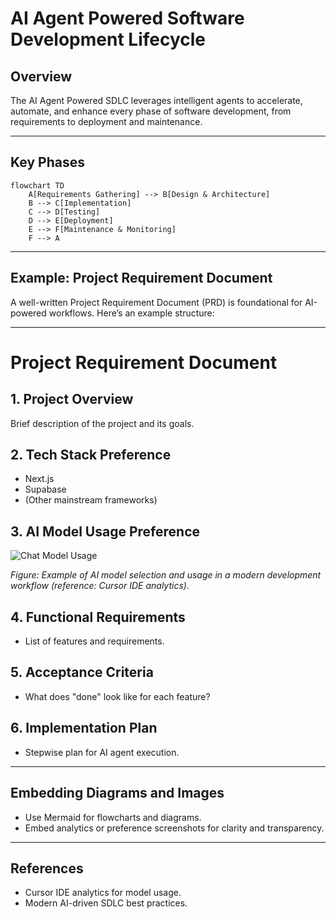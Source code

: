 # AI Agent Powered Software Development Lifecycle

## Overview
The AI Agent Powered SDLC leverages intelligent agents to accelerate, automate, and enhance every phase of software development, from requirements to deployment and maintenance.

---

## Key Phases

```mermaid
flowchart TD
    A[Requirements Gathering] --> B[Design & Architecture]
    B --> C[Implementation]
    C --> D[Testing]
    D --> E[Deployment]
    E --> F[Maintenance & Monitoring]
    F --> A
```

---

## Example: Project Requirement Document
A well-written Project Requirement Document (PRD) is foundational for AI-powered workflows. Here’s an example structure:

---

# Project Requirement Document

## 1. Project Overview
Brief description of the project and its goals.

## 2. Tech Stack Preference
- Next.js
- Supabase
- (Other mainstream frameworks)

## 3. AI Model Usage Preference

![Chat Model Usage](./img/chat-model-usage.jpg)

*Figure: Example of AI model selection and usage in a modern development workflow (reference: Cursor IDE analytics).*

## 4. Functional Requirements
- List of features and requirements.

## 5. Acceptance Criteria
- What does "done" look like for each feature?

## 6. Implementation Plan
- Stepwise plan for AI agent execution.

---

## Embedding Diagrams and Images
- Use Mermaid for flowcharts and diagrams.
- Embed analytics or preference screenshots for clarity and transparency.

---

## References
- Cursor IDE analytics for model usage.
- Modern AI-driven SDLC best practices.
